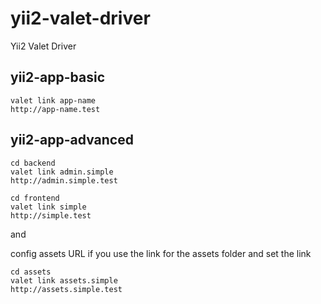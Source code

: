 # yii2-valet-driver
Yii2 Valet Driver

## yii2-app-basic

```
valet link app-name
http://app-name.test
```

## yii2-app-advanced

```
cd backend
valet link admin.simple
http://admin.simple.test

cd frontend
valet link simple
http://simple.test
```

and

config assets URL if you use the link for the assets folder and set the link

```
cd assets
valet link assets.simple
http://assets.simple.test
```
